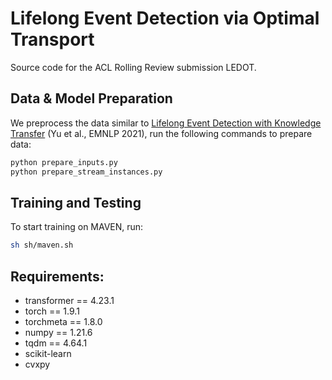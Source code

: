 # Lifelong Event Detection via Optimal Transport
Source code for the ACL Rolling Review submission LEDOT.


## Data & Model Preparation

We preprocess the data similar to [Lifelong Event Detection with Knowledge Transfer](https://aclanthology.org/2021.emnlp-main.428/) (Yu et al., EMNLP 2021), run the following commands to prepare data:
```bash
python prepare_inputs.py
python prepare_stream_instances.py
```

## Training and Testing

To start training on MAVEN, run:
```bash
sh sh/maven.sh
```

## Requirements:
- transformer == 4.23.1
- torch == 1.9.1
- torchmeta == 1.8.0
- numpy == 1.21.6
- tqdm == 4.64.1
- scikit-learn
- cvxpy
